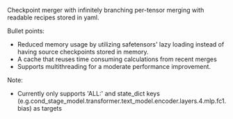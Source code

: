 Checkpoint merger with infinitely branching per-tensor merging with readable recipes stored in yaml.

Bullet points:
- Reduced memory usage by utilizing safetensors' lazy loading instead of having source checkpoints stored in memory.
- A cache that reuses time consuming calculations from recent merges
- Supports multithreading for a moderate performance improvement.

Note:
- Currently only supports 'ALL:' and state_dict keys (e.g.cond_stage_model.transformer.text_model.encoder.layers.4.mlp.fc1.bias) as targets 
